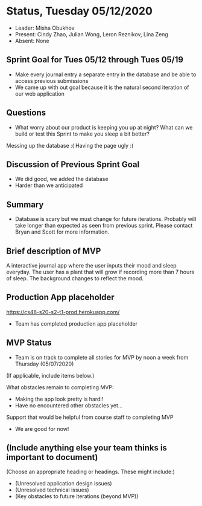# Status, Tuesday 05/12/2020

* Leader: Misha Obukhov
* Present: Cindy Zhao, Julian Wong, Leron Reznikov, Lina Zeng 
* Absent: None

## Sprint Goal for Tues 05/12 through Tues 05/19

* Make every journal entry a separate entry in the database and be able to access previous submissions 
* We came up with out goal because it is the natural second iteration of our web application

## Questions 

* What worry about our product is keeping you up at night? What can we build or test this Sprint to make you sleep a bit better?

Messing up the database :( Having the page ugly :(  

## Discussion of Previous Sprint Goal 

* We did good, we added the database 
* Harder than we anticipated 

## Summary 

* Database is scary but we must change for future iterations. Probably will take longer than expected as seen from previous sprint. Please contact Bryan and Scott for more information. 

## Brief description of MVP

A interactive journal app where the user inputs their mood and sleep everyday. The user has a plant that will grow if recording more than 7 hours of sleep. The background changes to reflect the mood.

## Production App placeholder

<https://cs48-s20-s2-t1-prod.herokuapp.com/>

- Team has completed production app placeholder

## MVP Status

- Team is on track to complete all stories for MVP by noon a week from Thursday (05/07/2020)

(If applicable, include items below.)

What obstacles remain to completing MVP:

- Making the app look pretty is hard!!
- Have no encountered other obstacles yet...

Support that would be helpful from course staff to completing MVP

- We are good for now!

## (Include anything else your team thinks is important to document)

(Choose an appropriate heading or headings. These might include:)

- (Unresolved application design issues)
- (Unresolved technical issues)
- (Key obstacles to future iterations (beyond MVP))
